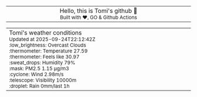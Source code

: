 
<div align="center">
<table>
<tbody>
<td align="center">
<img width="2000" height="0"><br>
Hello, this is Tomi's github 👋<br>
<sup>Built with ❤️, GO & Github Actions</sup><br>
<img width="2000" height="0">
</td>
</tbody>
</table>
</div>
<table>
<tbody>
<td align="left">
<img width="2000" height="0"><br>
Tomi's weather conditions<br>
<sup>Updated at 2025-09-24T22:12:42Z</sup><br>
<sup>:low_brightness: Overcast Clouds</sup><br>
<sup>:thermometer: Temperature 27.59 </sup><br>
<sup>:thermometer: Feels like 30.97</sup><br>
<sup>:sweat_drops: Humidity 79%</sup><br>
<sup>:mask: PM2.5 1.15 μg/m3</sup><br>
<sup>:cyclone: Wind 2.98m/s </sup><br>
<sup>:telescope: Visibility 10000m </sup><br>
<sup>:droplet: Rain 0mm/last 1h </sup><br>
<img width="2000" height="0">
</td>
<td align="left">
<img width="2000" height="0"><br>
<br>
<img width="2000" height="0">
</td>
</tbody>
</table>
</div>
    